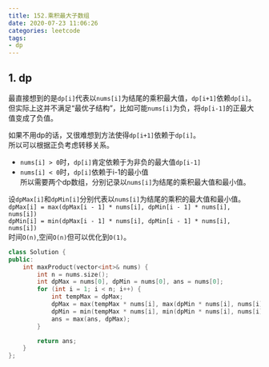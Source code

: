 ```yaml
---
title: 152.乘积最大子数组
date: 2020-07-23 11:06:26
categories: leetcode
tags: 
- dp
---
```

## 1. dp
最直接想到的是`dp[i]`代表以`nums[i]`为结尾的乘积最大值，`dp[i+1]`依赖`dp[i]`。  
但实际上这并不满足“最优子结构”，比如可能`nums[i]`为负，将`dp[i-1]`的正最大值变成了负值。  

如果不用dp的话，又很难想到方法使得`dp[i+1]`依赖于`dp[i]`。  
所以可以根据正负考虑转移关系。  
- `nums[i] > 0`时，`dp[i]`肯定依赖于为非负的最大值`dp[i-1]`  
- `nums[i] < 0`时，`dp[i]`依赖于i-1的最小值  
所以需要两个dp数组，分别记录以`nums[i]`为结尾的乘积最大值和最小值。  
  

设`dpMax[i]`和`dpMin[i]`分别代表以`nums[i]`为结尾的乘积的最大值和最小值。  
`dpMax[i] = max(dpMax[i - 1] * nums[i], dpMin[i - 1] * nums[i], nums[i])`  
`dpMin[i] = min(dpMax[i - 1] * nums[i], dpMin[i - 1] * nums[i], nums[i])`  
时间`O(n)`,空间`O(n)`但可以优化到`O(1)`。  
```cpp
class Solution {
public:
    int maxProduct(vector<int>& nums) {
        int n = nums.size();
        int dpMax = nums[0], dpMin = nums[0], ans = nums[0];
        for (int i = 1; i < n; i++) {
            int tempMax = dpMax;
            dpMax = max(tempMax * nums[i], max(dpMin * nums[i], nums[i]));
            dpMin = min(tempMax * nums[i], min(dpMin * nums[i], nums[i]));
            ans = max(ans, dpMax);
        }

        return ans;
    }
};
```